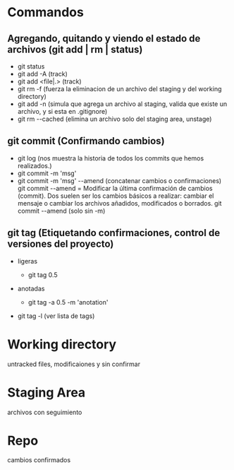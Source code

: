 # Commandos
 ## Agregando, quitando y viendo el estado de archivos (git add | rm | status)
  - git status
  - git add -A (track)
  - git add <file|.> (track)
  - git rm -f <file> (fuerza la eliminacion de un archivo del staging y del working directory)
  - git add -n <file> (simula que agrega un archivo al staging, valida que existe un archivo, y si esta en .gitignore)
  - git rm --cached <file> (elimina un archivo solo del staging area, unstage)

 ## git commit (Confirmando cambios)
  - git log (nos muestra la historia de todos los commits que hemos realizados.)
  - git commit -m 'msg'
  - git commit -m 'msg' --amend (concatenar cambios o confirmaciones)
      git commit --amend = Modificar la última confirmación de cambios (commit). Dos suelen ser los cambios básicos a realizar: cambiar el mensaje o cambiar los archivos añadidos, modificados o borrados. 
      git commit --amend (solo sin -m)

 ## git tag (Etiquetando confirmaciones, control de versiones del proyecto)
  - ligeras 
    - git tag 0.5
  - anotadas
    - git tag -a 0.5 -m 'anotation'
  
  - git tag -l (ver lista de tags)

# Working directory
  untracked files, modificaiones y sin confirmar
# Staging Area
  archivos con seguimiento
# Repo
  cambios confirmados
